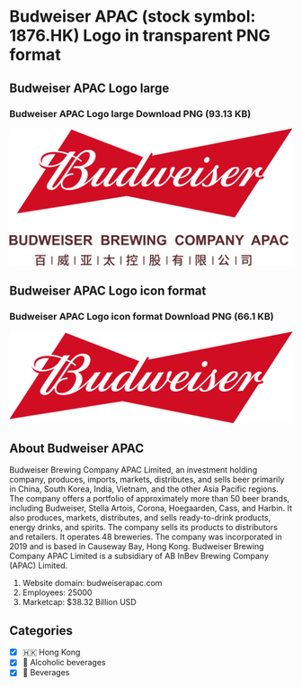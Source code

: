 # Budweiser APAC (stock symbol: 1876.HK) Logo in transparent PNG format

## Budweiser APAC Logo large

### Budweiser APAC Logo large Download PNG (93.13 KB)

![Budweiser APAC Logo large Download PNG (93.13 KB)](/img/orig/1876.HK_BIG-8485d9fa.png)

## Budweiser APAC Logo icon format

### Budweiser APAC Logo icon format Download PNG (66.1 KB)

![Budweiser APAC Logo icon format Download PNG (66.1 KB)](/img/orig/1876.HK-33b85f3a.png)

## About Budweiser APAC

Budweiser Brewing Company APAC Limited, an investment holding company, produces, imports, markets, distributes, and sells beer primarily in China, South Korea, India, Vietnam, and the other Asia Pacific regions. The company offers a portfolio of approximately more than 50 beer brands, including Budweiser, Stella Artois, Corona, Hoegaarden, Cass, and Harbin. It also produces, markets, distributes, and sells ready-to-drink products, energy drinks, and spirits. The company sells its products to distributors and retailers. It operates 48 breweries. The company was incorporated in 2019 and is based in Causeway Bay, Hong Kong. Budweiser Brewing Company APAC Limited is a subsidiary of AB InBev Brewing Company (APAC) Limited.

1. Website domain: budweiserapac.com
2. Employees: 25000
3. Marketcap: $38.32 Billion USD


## Categories
- [x] 🇭🇰 Hong Kong
- [x] 🍷 Alcoholic beverages
- [x] 🥤 Beverages
